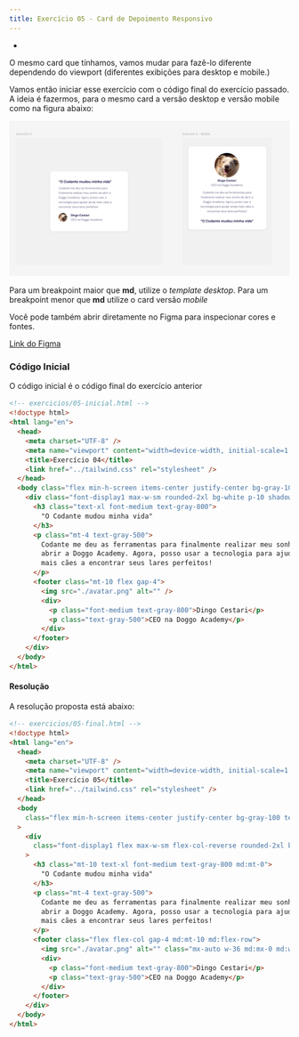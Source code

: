 ```yaml
---
title: Exercício 05 - Card de Depoimento Responsivo
---
```


-

O mesmo card que tínhamos, vamos mudar para fazê-lo diferente dependendo do viewport (diferentes exibições para desktop e mobile.)

Vamos então iniciar esse exercício com o código final do exercício passado. A ideia é fazermos, para o mesmo card a versão desktop e versão mobile como na figura abaixo:

![template design](image.png)

Para um breakpoint maior que **md**, utilize o *template desktop*. Para um breakpoint menor que **md** utilize o card versão *mobile*

Você pode também abrir diretamente no Figma para inspecionar cores e fontes.

[Link do Figma](https://www.figma.com/design/eZhlJehlg7pQNTb2ghaKmt/TailwindCSS---Exerc%C3%ADcios?node-id=3-27&m=dev&t=kDraca2deIecUPoQ-1)

### Código Inicial

O código inicial é o código final do exercício anterior

```html
<!-- exercicios/05-inicial.html -->
<!doctype html>
<html lang="en">
  <head>
    <meta charset="UTF-8" />
    <meta name="viewport" content="width=device-width, initial-scale=1.0" />
    <title>Exercício 04</title>
    <link href="../tailwind.css" rel="stylesheet" />
  </head>
  <body class="flex min-h-screen items-center justify-center bg-gray-100">
    <div class="font-display1 max-w-sm rounded-2xl bg-white p-10 shadow-2xl">
      <h3 class="text-xl font-medium text-gray-800">
        "O Codante mudou minha vida"
      </h3>
      <p class="mt-4 text-gray-500">
        Codante me deu as ferramentas para finalmente realizar meu sonho de
        abrir a Doggo Academy. Agora, posso usar a tecnologia para ajudar ainda
        mais cães a encontrar seus lares perfeitos!
      </p>
      <footer class="mt-10 flex gap-4">
        <img src="./avatar.png" alt="" />
        <div>
          <p class="font-medium text-gray-800">Dingo Cestari</p>
          <p class="text-gray-500">CEO na Doggo Academy</p>
        </div>
      </footer>
    </div>
  </body>
</html>

```

#### Resolução

A resolução proposta está abaixo:

```html
<!-- exercicios/05-final.html -->
<!doctype html>
<html lang="en">
  <head>
    <meta charset="UTF-8" />
    <meta name="viewport" content="width=device-width, initial-scale=1.0" />
    <title>Exercício 05</title>
    <link href="../tailwind.css" rel="stylesheet" />
  </head>
  <body
    class="flex min-h-screen items-center justify-center bg-gray-100 text-center md:text-left"
  >
    <div
      class="font-display1 flex max-w-sm flex-col-reverse rounded-2xl bg-white p-10 shadow-2xl md:flex-col"
    >
      <h3 class="mt-10 text-xl font-medium text-gray-800 md:mt-0">
        "O Codante mudou minha vida"
      </h3>
      <p class="mt-4 text-gray-500">
        Codante me deu as ferramentas para finalmente realizar meu sonho de
        abrir a Doggo Academy. Agora, posso usar a tecnologia para ajudar ainda
        mais cães a encontrar seus lares perfeitos!
      </p>
      <footer class="flex flex-col gap-4 md:mt-10 md:flex-row">
        <img src="./avatar.png" alt="" class="mx-auto w-36 md:mx-0 md:w-12" />
        <div>
          <p class="font-medium text-gray-800">Dingo Cestari</p>
          <p class="text-gray-500">CEO na Doggo Academy</p>
        </div>
      </footer>
    </div>
  </body>
</html>
```
